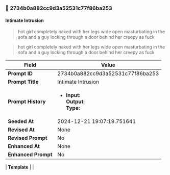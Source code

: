 

### 📜 2734b0a882cc9d3a52531c77f86ba253

#### Intimate Intrusion

> hot girl completely naked with her legs wide open masturbating in the sofa and a guy locking through a door behind her creepy as fuck

> hot girl completely naked with her legs wide open masturbating in the sofa and a guy locking through a door behind her creepy as fuck

| Field          | Value                                                                                                                                                                      |
|----------------|----------------------------------------------------------------------------------------------------------------------------------------------------------------------------|
| **Prompt ID**  | 2734b0a882cc9d3a52531c77f86ba253                                                                                                                                                            |
| **Prompt Title**  | Intimate Intrusion                                                                                                                                                            |
| **Prompt History** | <ul><li>**Input:**  <br> **Output:**  <br> **Type:** </li></ul> |
| **Seeded At** | 2024-12-21 19:07:19.751641                                                                                                                                                   |
| **Revised At** | None                                                                                                                                                   |
| **Revised Prompt** | No                                                                                                                                                                      |
| **Enhanced At** | None                                                                                                                                                  |
| **Enhanced Prompt** | No                                                                                                                                                                    |

| **Template**   |                                                                                                                                            |




